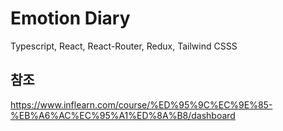 # Emotion Diary

Typescript, React, React-Router, Redux, Tailwind CSSS

## 참조

https://www.inflearn.com/course/%ED%95%9C%EC%9E%85-%EB%A6%AC%EC%95%A1%ED%8A%B8/dashboard

